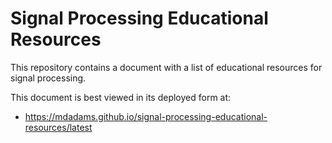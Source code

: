 Signal Processing Educational Resources
=======================================

This repository contains a document with a list of educational
resources for signal processing.

This document is best viewed in its deployed form at:

  - <https://mdadams.github.io/signal-processing-educational-resources/latest>
